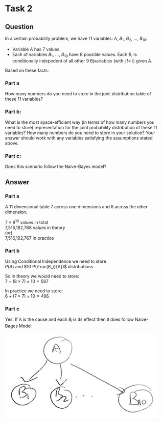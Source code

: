 # Task 2

## Question
In a certain probability problem, we have 11 variables: A, $B_{1}$, $B_{2}$, ..., $B_{10}$.


- Variable A has 7 values.
- Each of variables $B_{1}$, ..., $B_{10}$ have 8 possible values. Each $B_{i}$ is conditionally indepedent of all other 9 Bjvariables (with j != i) given A.

Based on these facts:

### **Part a** 
How many numbers do you need to store in the joint distribution table of these 11 variables?

### **Part b**: 
What is the most space-efficient way (in terms of how many numbers you need to store) representation for the joint probability distribution of these 11 variables? How many numbers do you need to store in your solution? Your answer should work with any variables satisfying the assumptions stated above.

### **Part c**: 
Does this scenario follow the Naive-Bayes model?

## Answer

### Part a
A 11 dimensional table 7 across one dimensions and 8 across the other dimension.  

$7\times8^{10}$ values in total  
7,516,192,768 values in theory  
(or)  
7,516,192,767 in practice  

### Part b
Using Conditional Independence we need to store  
$P(A)$ and $10 P(\frac{B_i}{A})$ distributions  

So in theory we would need to store:  
$7+(8\times7)\times10=567$

In practice we need to store:  
$6+(7\times7)\times10=496$

### Part c  
Yes. If A is the cause and each $B_i$ is its effect then it does follow Naive-Bages Model  

![task2](./assets/task2.png)

